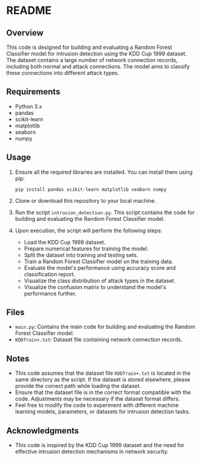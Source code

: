 # README

## Overview
This code is designed for building and evaluating a Random Forest Classifier model for intrusion detection using the KDD Cup 1999 dataset. The dataset contains a large number of network connection records, including both normal and attack connections. The model aims to classify these connections into different attack types.

## Requirements
- Python 3.x
- pandas
- scikit-learn
- matplotlib
- seaborn
- numpy

## Usage
1. Ensure all the required libraries are installed. You can install them using pip:
   ```
   pip install pandas scikit-learn matplotlib seaborn numpy
   ```

2. Clone or download this repository to your local machine.

3. Run the script `intrusion_detection.py`. This script contains the code for building and evaluating the Random Forest Classifier model.

4. Upon execution, the script will perform the following steps:
   - Load the KDD Cup 1999 dataset.
   - Prepare numerical features for training the model.
   - Split the dataset into training and testing sets.
   - Train a Random Forest Classifier model on the training data.
   - Evaluate the model's performance using accuracy score and classification report.
   - Visualize the class distribution of attack types in the dataset.
   - Visualize the confusion matrix to understand the model's performance further.

## Files
- `main.py`: Contains the main code for building and evaluating the Random Forest Classifier model.
- `KDDTrain+.txt`: Dataset file containing network connection records.

## Notes
- This code assumes that the dataset file `KDDTrain+.txt` is located in the same directory as the script. If the dataset is stored elsewhere, please provide the correct path while loading the dataset.
- Ensure that the dataset file is in the correct format compatible with the code. Adjustments may be necessary if the dataset format differs.
- Feel free to modify the code to experiment with different machine learning models, parameters, or datasets for intrusion detection tasks.

## Acknowledgments
- This code is inspired by the KDD Cup 1999 dataset and the need for effective intrusion detection mechanisms in network security.
